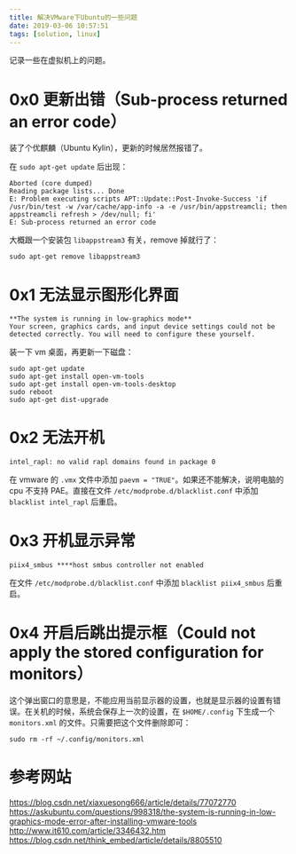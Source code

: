 ```yaml
---
title: 解决VMware下Ubuntu的一些问题
date: 2019-03-06 10:57:51
tags: [solution, linux]
---
```


记录一些在虚拟机上的问题。

<!-- more -->

# 0x0 更新出错（Sub-process returned an error code）

装了个优麒麟（Ubuntu Kylin），更新的时候居然报错了。

在 `sudo apt-get update` 后出现：

```shell
Aborted (core dumped)
Reading package lists... Done
E: Problem executing scripts APT::Update::Post-Invoke-Success 'if /usr/bin/test -w /var/cache/app-info -a -e /usr/bin/appstreamcli; then appstreamcli refresh > /dev/null; fi'
E: Sub-process returned an error code
```

大概跟一个安装包 `libappstream3` 有关，remove 掉就行了：

```shell
sudo apt-get remove libappstream3
```

# 0x1 无法显示图形化界面

```
**The system is running in low-graphics mode**
Your screen, graphics cards, and input device settings could not be detected correctly. You will need to configure these yourself.
```

装一下 vm 桌面，再更新一下磁盘：

```shell
sudo apt-get update
sudo apt-get install open-vm-tools
sudo apt-get install open-vm-tools-desktop
sudo reboot
sudo apt-get dist-upgrade
```

# 0x2 无法开机

```
intel_rapl: no valid rapl domains found in package 0
```

在 vmware 的 `.vmx` 文件中添加 `paevm = "TRUE"`。如果还不能解决，说明电脑的 cpu 不支持 PAE。直接在文件 `/etc/modprobe.d/blacklist.conf` 中添加 `blacklist intel_rapl` 后重启。

# 0x3 开机显示异常

```
piix4_smbus ****host smbus controller not enabled
```

在文件 `/etc/modprobe.d/blacklist.conf` 中添加 `blacklist piix4_smbus` 后重启。

# 0x4 开启后跳出提示框（Could not apply the stored configuration for monitors）

这个弹出窗口的意思是，不能应用当前显示器的设置，也就是显示器的设置有错误。在关机的时候，系统会保存上一次的设置，在 `$HOME/.config` 下生成一个 `monitors.xml` 的文件。只需要把这个文件删除即可：

```
sudo rm -rf ~/.config/monitors.xml
```

# 参考网站

https://blog.csdn.net/xiaxuesong666/article/details/77072770
https://askubuntu.com/questions/998318/the-system-is-running-in-low-graphics-mode-error-after-installing-vmware-tools
http://www.it610.com/article/3346432.htm
https://blog.csdn.net/think_embed/article/details/8805510
